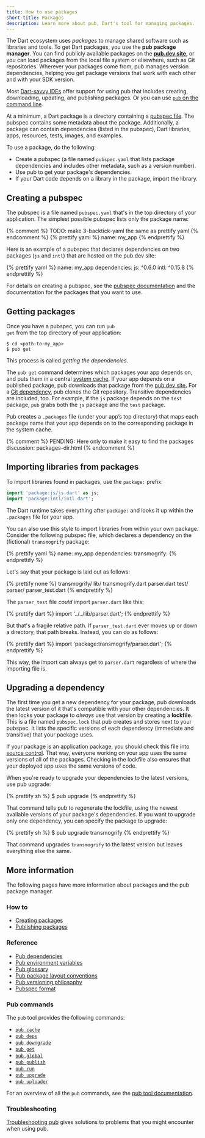 ```yaml
---
title: How to use packages
short-title: Packages
description: Learn more about pub, Dart's tool for managing packages.
---
```


The Dart ecosystem uses _packages_ to manage shared software
such as libraries and tools.
To get Dart packages, you use the **pub package manager**.
You can find publicly available packages on the [**pub.dev site**,]({{site.pub}})
or you can load packages from the local file system or elsewhere,
such as Git repositories.
Wherever your packages come from, pub manages version dependencies,
helping you get package versions that work with each other and
with your SDK version.

Most [Dart-savvy IDEs][] offer support for using pub that
includes creating, downloading, updating, and publishing packages.
Or you can use [`pub` on the command line](/tools/pub/cmd).

At a minimum,
a Dart package is a directory containing a [pubspec file](/tools/pub/pubspec).
The pubspec contains some metadata about the package. Additionally,
a package can contain dependencies (listed in the pubspec),
Dart libraries, apps, resources, tests, images, and examples.

To use a package, do the following:

* Create a pubspec (a file named `pubspec.yaml` that lists package dependencies and includes
  other metadata, such as a version number).
* Use pub to get your package's dependencies.
* If your Dart code depends on a library in the package, import the library.

## Creating a pubspec

The pubspec is a file named <code class="literal">pubspec.yaml</code>
that's in the top directory of your application.
The simplest possible pubspec lists only the package name:

{% comment %} TODO: make 3-backtick-yaml the same as prettify yaml {% endcomment %}
{% prettify yaml %}
name: my_app
{% endprettify %}

Here is an example of a pubspec that declares dependencies on
two packages (`js` and `intl`) that are hosted on the pub.dev site:

{% prettify yaml %}
name: my_app
dependencies:
  js: ^0.6.0
  intl: ^0.15.8
{% endprettify %}

For details on creating a pubspec,
see the [pubspec documentation](/tools/pub/pubspec)
and the documentation for the packages that you want to use.

## Getting packages

Once you have a pubspec, you can run <code class="literal">pub
get</code> from the top directory of your application:

```terminal
$ cd <path-to-my_app>
$ pub get
```

This process is called _getting the dependencies_.

The `pub get` command determines which packages your app depends on,
and puts them in a central [system cache](/tools/pub/glossary#system-cache).
If your app depends on a published package, pub downloads that package from the
[pub.dev site.]({{site.pub}})
For a [Git dependency](/tools/pub/dependencies#git-packages),
pub clones the Git repository.
Transitive dependencies are included, too.
For example, if the `js` package depends on the `test` package, `pub`
grabs both the `js` package and the `test` package.

Pub creates a
`.packages` file (under your app’s top directory)
that maps each package name
that your app depends on to the corresponding package in the system cache.

{% comment %}
PENDING: Here only to make it easy to find the packages discussion:
packages-dir.html
{% endcomment %}

## Importing libraries from packages

To import libraries found in packages, use the
<code class="literal">package:</code> prefix:

```dart
import 'package:js/js.dart' as js;
import 'package:intl/intl.dart';
```

The Dart runtime takes everything after `package:`
and looks it up within the `.packages` file for
your app.

You can also use this style to import libraries from within your own package.
Consider the following pubspec file, which declares a dependency on
the (fictional) `transmogrify` package:

{% prettify yaml %}
name: my_app
dependencies:
  transmogrify:
{% endprettify %}

Let's say that your package is laid out as follows:

{% prettify none %}
transmogrify/
  lib/
    transmogrify.dart
    parser.dart
  test/
    parser/
      parser_test.dart
{% endprettify %}

The `parser_test` file *could* import `parser.dart` like this:

{% prettify dart %}
import '../../lib/parser.dart';
{% endprettify %}

But that's a fragile relative path. If `parser_test.dart` ever moves
up or down a directory, that path breaks.
Instead, you can do as follows:

{% prettify dart %}
import 'package:transmogrify/parser.dart';
{% endprettify %}

This way, the import can always get to `parser.dart` regardless of where the
importing file is.

## Upgrading a dependency

The first time you get a new dependency for your package,
pub downloads the latest version of it that's compatible with
your other dependencies.
It then locks your package to *always* use that version by
creating a **lockfile**.
This is a file named `pubspec.lock` that pub creates and stores next to your
pubspec. It lists the specific versions of each dependency (immediate and
transitive) that your package uses.

If your package is an application package,
you should check this file into
[source control](/guides/libraries/private-files).
That way, everyone working on your app uses the same versions
of all of the packages.
Checking in the lockfile also ensures that your deployed app
uses the same versions of code.

When you're ready to upgrade your dependencies to the latest versions,
use pub upgrade:

{% prettify sh %}
$ pub upgrade
{% endprettify %}

That command tells pub to regenerate the lockfile, using the newest
available versions of your package's dependencies.
If you want to upgrade only one dependency,
you can specify the package to upgrade:

{% prettify sh %}
$ pub upgrade transmogrify
{% endprettify %}

That command upgrades `transmogrify` to the latest version
but leaves everything else the same.

## More information

The following pages have more information about packages and
the pub package manager.


### How to

* [Creating packages](/guides/libraries/create-library-packages)
* [Publishing packages](/tools/pub/publishing)

### Reference

* [Pub dependencies](/tools/pub/dependencies)
* [Pub environment variables](/tools/pub/environment-variables)
* [Pub glossary](/tools/pub/glossary)
* [Pub package layout conventions](/tools/pub/package-layout)
* [Pub versioning philosophy](/tools/pub/versioning)
* [Pubspec format](/tools/pub/pubspec)

### Pub commands

The `pub` tool provides the following commands:

* [`pub cache`](/tools/pub/cmd/pub-cache)
* [`pub deps`](/tools/pub/cmd/pub-deps)
* [`pub downgrade`](/tools/pub/cmd/pub-downgrade)
* [`pub get`](/tools/pub/cmd/pub-get)
* [`pub global`](/tools/pub/cmd/pub-global)
* [`pub publish`](/tools/pub/cmd/pub-lish)
* [`pub run`](/tools/pub/cmd/pub-run)
* [`pub upgrade`](/tools/pub/cmd/pub-upgrade)
* [`pub uploader`](/tools/pub/cmd/pub-uploader)

For an overview of all the `pub` commands,
see the [pub tool documentation](/tools/pub/cmd).

### Troubleshooting

[Troubleshooting pub](/tools/pub/troubleshoot) gives solutions to problems that
you might encounter when using pub.

[Dart-savvy IDEs]: /tools#ides-and-editors
